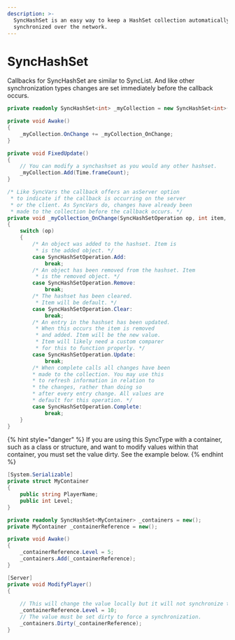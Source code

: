 ```yaml
---
description: >-
  SyncHashSet is an easy way to keep a HashSet collection automatically
  synchronized over the network.
---
```


# SyncHashSet

Callbacks for SyncHashSet are similar to SyncList. And like other synchronization types changes are set immediately before the callback occurs.&#x20;

```csharp
private readonly SyncHashSet<int> _myCollection = new SyncHashSet<int>();

private void Awake()
{
    _myCollection.OnChange += _myCollection_OnChange;
}

private void FixedUpdate()
{
    // You can modify a synchashset as you would any other hashset.
    _myCollection.Add(Time.frameCount);
}

/* Like SyncVars the callback offers an asServer option
 * to indicate if the callback is occurring on the server
 * or the client. As SyncVars do, changes have already been
 * made to the collection before the callback occurs. */
private void _myCollection_OnChange(SyncHashSetOperation op, int item, bool asServer)
{
    switch (op)
    {
        /* An object was added to the hashset. Item is
         * is the added object. */
        case SyncHashSetOperation.Add:
            break;
        /* An object has been removed from the hashset. Item
         * is the removed object. */
        case SyncHashSetOperation.Remove:
            break;
        /* The hashset has been cleared. 
         * Item will be default. */
        case SyncHashSetOperation.Clear:
            break;
        /* An entry in the hashset has been updated. 
         * When this occurs the item is removed
         * and added. Item will be the new value.
         * Item will likely need a custom comparer
         * for this to function properly. */
        case SyncHashSetOperation.Update:
            break;            
        /* When complete calls all changes have been
        * made to the collection. You may use this
        * to refresh information in relation to
        * the changes, rather than doing so
        * after every entry change. All values are
        * default for this operation. */
        case SyncHashSetOperation.Complete:
            break;
    }
}

```

{% hint style="danger" %}
If you are using this SyncType with a container, such as a class or structure, and want to modify values within that container, you must set the value dirty. See the example below.
{% endhint %}

```csharp
[System.Serializable]
private struct MyContainer
{
    public string PlayerName;
    public int Level;
}

private readonly SyncHashSet<MyContainer> _containers = new();
private MyContainer _containerReference = new();

private void Awake()
{
    _containerReference.Level = 5;
    _containers.Add(_containerReference);
}

[Server]
private void ModifyPlayer()
{
    
    // This will change the value locally but it will not synchronize to clients.
    _containerReference.Level = 10;
    // The value must be set dirty to force a synchronization.
    _containers.Dirty(_containerReference);
}
```
